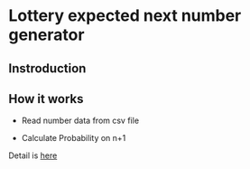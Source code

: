 # Lottery expected next number generator
## Instroduction



## How it works

- Read number data from csv file

- Calculate Probability on n+1

Detail is [here](https://newini.github.io/lottery-number-generator/detail.html)

##



